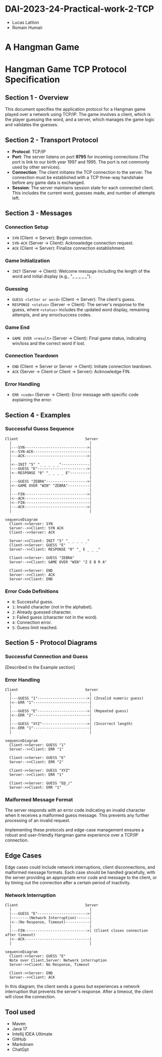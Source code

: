 # DAI-2023-24-Practical-work-2-TCP

* Lucas Lattion
* Romain Humair

# A Hangman Game

# Hangman Game TCP Protocol Specification

## Section 1 - Overview

This document specifies the application protocol for a Hangman game played over a network using TCP/IP. The game involves a client, which is the player guessing the word, and a server, which manages the game logic and validates the guesses.

## Section 2 - Transport Protocol

- **Protocol**: TCP/IP
- **Port**: The server listens on port **9795** for incoming connections (The port is link to our birth year 1997 and 1995. The port is not commonly used by other services).
- **Connection**: The client initiates the TCP connection to the server. The connection must be established with a TCP three-way handshake before any game data is exchanged.
- **Session**: The server maintains session state for each connected client. This includes the current word, guesses made, and number of attempts left.

## Section 3 - Messages

### Connection Setup
- `SYN` (Client -> Server): Begin connection.
- `SYN-ACK` (Server -> Client): Acknowledge connection request.
- `ACK` (Client -> Server): Finalize connection establishment.

### Game Initialization
- `INIT` (Server -> Client): Welcome message including the length of the word and initial display (e.g., "_ _ _ _ _").

### Guessing
- `GUESS <letter or word>` (Client -> Server): The client's guess.
- `RESPONSE <status>` (Server -> Client): The server's response to the guess, where `<status>` includes the updated word display, remaining attempts, and any error/success codes.

### Game End
- `GAME OVER <result>` (Server -> Client): Final game status, indicating win/loss and the correct word if lost.

### Connection Teardown
- `END` (Client -> Server or Server -> Client): Initiate connection teardown.
- `ACK` (Server -> Client or Client -> Server): Acknowledge FIN.

### Error Handling
- `ERR <code>` (Server -> Client): Error message with specific code explaining the error.

## Section 4 - Examples

### Successful Guess Sequence

```
Client                               Server
  |                                    |
  |---SYN----------------------------->|
  |<--SYN-ACK--------------------------|
  |---ACK----------------------------->|
  |                                    |
  |<--INIT "5" "_ _ _ _ _"-------------|
  |---GUESS "E"----------------------->|
  |<--RESPONSE "0" "_ _ _ _ E"---------|
  |                                    |
  |---GUESS "ZEBRA"------------------->|
  |<--GAME OVER "WIN" "ZEBRA"----------|
  |                                    |
  |---FIN----------------------------->|
  |<--ACK------------------------------|
  |<--FIN------------------------------|
  |---ACK----------------------------->|
  |                                    |
```
```mermaid
sequenceDiagram
  Client->>Server: SYN
  Server-->>Client: SYN ACK
  Client-->>Server: ACK

  Server->>Client: INIT "5" "_ _ _ _ _"
  Client->>Server: GUESS "E"
  Server-->>Client: RESPONSE "0" "_ E _ _ _"

  Client->>Server: GUESS "ZEBRA"
  Server-->>Client: GAME OVER "WIN" "Z E B R A"

  Client->>Server: END
  Server-->>Client: ACK
  Server->>Client: END
```

### Error Code Definitions

- `0`: Successful guess.
- `1`: Invalid character (not in the alphabet).
- `2`: Already guessed character.
- `3`: Failed guess (character not in the word).
- `4`: Connection error.
- `5`: Guess limit reached.

## Section 5 - Protocol Diagrams

### Successful Connection and Guess
[Described in the Example section]

### Error Handling

```
Client                               Server
  |                                    |
  |---GUESS "1"----------------------->| (Invalid numeric guess)
  |<--ERR "1"--------------------------|
  |                                    |
  |---GUESS "E"----------------------->| (Repeated guess)
  |<--ERR "2"--------------------------|
  |                                    |
  |---GUESS "XYZ"--------------------->| (Incorrect length)
  |<--ERR "1"--------------------------|
  |                                    |
```

```mermaid
sequenceDiagram
  Client->>Server: GUESS "1"
  Server-->>Client: ERR "1"

  Client->>Server: GUESS "E"
  Server-->>Client: ERR "2"

  Client->>Server: GUESS "XYZ"
  Server-->>Client: ERR "1"

  Client->>Server: GUESS "E@_/"
  Server->>Client: ERR "1"
```


### Malformed Message Format

The server responds with an error code indicating an invalid character when it receives a malformed guess message. This prevents any further processing of an invalid request.

Implementing these protocols and edge-case management ensures a robust and user-friendly Hangman game experience over a TCP/IP connection.


## Edge Cases

Edge cases could include network interruptions, client disconnections, and malformed message formats. Each case should be handled gracefully, with the server providing an appropriate error code and message to the client, or by timing out the connection after a certain period of inactivity.

### Network Interruption

```
Client                               Server
  |                                    |
  |---GUESS "E"----------------------->| 
  |--------(Network Interruption)------|
  |<--(No Response, Timeout)-----------|
  |                                    |
  |---FIN----------------------------->| (Client closes connection after timeout)
  |<--ACK------------------------------|
  |                                    |
```

```mermaid
sequenceDiagram
  Client->>Server: GUESS "E"
  Note over Client,Server: Network interruption
  Server->>Client: No Response, Timeout

  Client->>Server: END
  Server-->>Client: ACK
```

In this diagram, the client sends a guess but experiences a network interruption that prevents the server's response. After a timeout, the client will close the connection.




## Tool used
- Maven
- Java 17
- Intellij IDEA Ultimate
- GitHub
- Markdown
- ChatGpt
